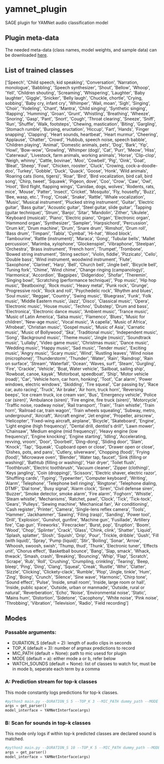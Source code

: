 # yamnet_plugin
SAGE plugin for YAMNet audio classification model 

## Plugin meta-data
The needed meta-data (class names, model weights, and sample data) can be downloaded [here](https://drive.google.com/drive/folders/1J2WtW7TWzq_4uv8UQ8Tl8ZVfFmC1TLFb?usp=sharing).

## List of trained classes
['Speech', 'Child speech, kid speaking', 'Conversation', 'Narration, monologue', 'Babbling', 'Speech synthesizer', 'Shout', 'Bellow', 'Whoop', 'Yell', 'Children shouting', 'Screaming', 'Whispering', 'Laughter', 'Baby laughter', 'Giggle', 'Snicker', 'Belly laugh', 'Chuckle, chortle', 'Crying, sobbing', 'Baby cry, infant cry', 'Whimper', 'Wail, moan', 'Sigh', 'Singing', 'Choir', 'Yodeling', 'Chant', 'Mantra', 'Child singing', 'Synthetic singing', 'Rapping', 'Humming', 'Groan', 'Grunt', 'Whistling', 'Breathing', 'Wheeze', 'Snoring', 'Gasp', 'Pant', 'Snort', 'Cough', 'Throat clearing', 'Sneeze', 'Sniff', 'Run', 'Shuffle', 'Walk, footsteps', 'Chewing, mastication', 'Biting', 'Gargling', 'Stomach rumble', 'Burping, eructation', 'Hiccup', 'Fart', 'Hands', 'Finger snapping', 'Clapping', 'Heart sounds, heartbeat', 'Heart murmur', 'Cheering', 'Applause', 'Chatter', 'Crowd', 'Hubbub, speech noise, speech babble', 'Children playing', 'Animal', 'Domestic animals, pets', 'Dog', 'Bark', 'Yip', 'Howl', 'Bow-wow', 'Growling', 'Whimper (dog)', 'Cat', 'Purr', 'Meow', 'Hiss', 'Caterwaul', 'Livestock, farm animals, working animals', 'Horse', 'Clip-clop', 'Neigh, whinny', 'Cattle, bovinae', 'Moo', 'Cowbell', 'Pig', 'Oink', 'Goat', 'Bleat', 'Sheep', 'Fowl', 'Chicken, rooster', 'Cluck', 'Crowing, cock-a-doodle-doo', 'Turkey', 'Gobble', 'Duck', 'Quack', 'Goose', 'Honk', 'Wild animals', 'Roaring cats (lions, tigers)', 'Roar', 'Bird', 'Bird vocalization, bird call, bird song', 'Chirp, tweet', 'Squawk', 'Pigeon, dove', 'Coo', 'Crow', 'Caw', 'Owl', 'Hoot', 'Bird flight, flapping wings', 'Canidae, dogs, wolves', 'Rodents, rats, mice', 'Mouse', 'Patter', 'Insect', 'Cricket', 'Mosquito', 'Fly, housefly', 'Buzz', 'Bee, wasp, etc.', 'Frog', 'Croak', 'Snake', 'Rattle', 'Whale vocalization', 'Music', 'Musical instrument', 'Plucked string instrument', 'Guitar', 'Electric guitar', 'Bass guitar', 'Acoustic guitar', 'Steel guitar, slide guitar', 'Tapping (guitar technique)', 'Strum', 'Banjo', 'Sitar', 'Mandolin', 'Zither', 'Ukulele', 'Keyboard (musical)', 'Piano', 'Electric piano', 'Organ', 'Electronic organ', 'Hammond organ', 'Synthesizer', 'Sampler', 'Harpsichord', 'Percussion', 'Drum kit', 'Drum machine', 'Drum', 'Snare drum', 'Rimshot', 'Drum roll', 'Bass drum', 'Timpani', 'Tabla', 'Cymbal', 'Hi-hat', 'Wood block', 'Tambourine', 'Rattle (instrument)', 'Maraca', 'Gong', 'Tubular bells', 'Mallet percussion', 'Marimba, xylophone', 'Glockenspiel', 'Vibraphone', 'Steelpan', 'Orchestra', 'Brass instrument', 'French horn', 'Trumpet', 'Trombone', 'Bowed string instrument', 'String section', 'Violin, fiddle', 'Pizzicato', 'Cello', 'Double bass', 'Wind instrument, woodwind instrument', 'Flute', 'Saxophone', 'Clarinet', 'Harp', 'Bell', 'Church bell', 'Jingle bell', 'Bicycle bell', 'Tuning fork', 'Chime', 'Wind chime', 'Change ringing (campanology)', 'Harmonica', 'Accordion', 'Bagpipes', 'Didgeridoo', 'Shofar', 'Theremin', 'Singing bowl', 'Scratching (performance technique)', 'Pop music', 'Hip hop music', 'Beatboxing', 'Rock music', 'Heavy metal', 'Punk rock', 'Grunge', 'Progressive rock', 'Rock and roll', 'Psychedelic rock', 'Rhythm and blues', 'Soul music', 'Reggae', 'Country', 'Swing music', 'Bluegrass', 'Funk', 'Folk music', 'Middle Eastern music', 'Jazz', 'Disco', 'Classical music', 'Opera', 'Electronic music', 'House music', 'Techno', 'Dubstep', 'Drum and bass', 'Electronica', 'Electronic dance music', 'Ambient music', 'Trance music', 'Music of Latin America', 'Salsa music', 'Flamenco', 'Blues', 'Music for children', 'New-age music', 'Vocal music', 'A capella', 'Music of Africa', 'Afrobeat', 'Christian music', 'Gospel music', 'Music of Asia', 'Carnatic music', 'Music of Bollywood', 'Ska', 'Traditional music', 'Independent music', 'Song', 'Background music', 'Theme music', 'Jingle (music)', 'Soundtrack music', 'Lullaby', 'Video game music', 'Christmas music', 'Dance music', 'Wedding music', 'Happy music', 'Sad music', 'Tender music', 'Exciting music', 'Angry music', 'Scary music', 'Wind', 'Rustling leaves', 'Wind noise (microphone)', 'Thunderstorm', 'Thunder', 'Water', 'Rain', 'Raindrop', 'Rain on surface', 'Stream', 'Waterfall', 'Ocean', 'Waves, surf', 'Steam', 'Gurgling', 'Fire', 'Crackle', 'Vehicle', 'Boat, Water vehicle', 'Sailboat, sailing ship', 'Rowboat, canoe, kayak', 'Motorboat, speedboat', 'Ship', 'Motor vehicle (road)', 'Car', 'Vehicle horn, car horn, honking', 'Toot', 'Car alarm', 'Power windows, electric windows', 'Skidding', 'Tire squeal', 'Car passing by', 'Race car, auto racing', 'Truck', 'Air brake', 'Air horn, truck horn', 'Reversing beeps', 'Ice cream truck, ice cream van', 'Bus', 'Emergency vehicle', 'Police car (siren)', 'Ambulance (siren)', 'Fire engine, fire truck (siren)', 'Motorcycle', 'Traffic noise, roadway noise', 'Rail transport', 'Train', 'Train whistle', 'Train horn', 'Railroad car, train wagon', 'Train wheels squealing', 'Subway, metro, underground', 'Aircraft', 'Aircraft engine', 'Jet engine', 'Propeller, airscrew', 'Helicopter', 'Fixed-wing aircraft, airplane', 'Bicycle', 'Skateboard', 'Engine', 'Light engine (high frequency)', "Dental drill, dentist's drill", 'Lawn mower', 'Chainsaw', 'Medium engine (mid frequency)', 'Heavy engine (low frequency)', 'Engine knocking', 'Engine starting', 'Idling', 'Accelerating, revving, vroom', 'Door', 'Doorbell', 'Ding-dong', 'Sliding door', 'Slam', 'Knock', 'Tap', 'Squeak', 'Cupboard open or close', 'Drawer open or close', 'Dishes, pots, and pans', 'Cutlery, silverware', 'Chopping (food)', 'Frying (food)', 'Microwave oven', 'Blender', 'Water tap, faucet', 'Sink (filling or washing)', 'Bathtub (filling or washing)', 'Hair dryer', 'Toilet flush', 'Toothbrush', 'Electric toothbrush', 'Vacuum cleaner', 'Zipper (clothing)', 'Keys jangling', 'Coin (dropping)', 'Scissors', 'Electric shaver, electric razor', 'Shuffling cards', 'Typing', 'Typewriter', 'Computer keyboard', 'Writing', 'Alarm', 'Telephone', 'Telephone bell ringing', 'Ringtone', 'Telephone dialing, DTMF', 'Dial tone', 'Busy signal', 'Alarm clock', 'Siren', 'Civil defense siren', 'Buzzer', 'Smoke detector, smoke alarm', 'Fire alarm', 'Foghorn', 'Whistle', 'Steam whistle', 'Mechanisms', 'Ratchet, pawl', 'Clock', 'Tick', 'Tick-tock', 'Gears', 'Pulleys', 'Sewing machine', 'Mechanical fan', 'Air conditioning', 'Cash register', 'Printer', 'Camera', 'Single-lens reflex camera', 'Tools', 'Hammer', 'Jackhammer', 'Sawing', 'Filing (rasp)', 'Sanding', 'Power tool', 'Drill', 'Explosion', 'Gunshot, gunfire', 'Machine gun', 'Fusillade', 'Artillery fire', 'Cap gun', 'Fireworks', 'Firecracker', 'Burst, pop', 'Eruption', 'Boom', 'Wood', 'Chop', 'Splinter', 'Crack', 'Glass', 'Chink, clink', 'Shatter', 'Liquid', 'Splash, splatter', 'Slosh', 'Squish', 'Drip', 'Pour', 'Trickle, dribble', 'Gush', 'Fill (with liquid)', 'Spray', 'Pump (liquid)', 'Stir', 'Boiling', 'Sonar', 'Arrow', 'Whoosh, swoosh, swish', 'Thump, thud', 'Thunk', 'Electronic tuner', 'Effects unit', 'Chorus effect', 'Basketball bounce', 'Bang', 'Slap, smack', 'Whack, thwack', 'Smash, crash', 'Breaking', 'Bouncing', 'Whip', 'Flap', 'Scratch', 'Scrape', 'Rub', 'Roll', 'Crushing', 'Crumpling, crinkling', 'Tearing', 'Beep, bleep', 'Ping', 'Ding', 'Clang', 'Squeal', 'Creak', 'Rustle', 'Whir', 'Clatter', 'Sizzle', 'Clicking', 'Clickety-clack', 'Rumble', 'Plop', 'Jingle, tinkle', 'Hum', 'Zing', 'Boing', 'Crunch', 'Silence', 'Sine wave', 'Harmonic', 'Chirp tone', 'Sound effect', 'Pulse', 'Inside, small room', 'Inside, large room or hall', 'Inside, public space', 'Outside, urban or manmade', 'Outside, rural or natural', 'Reverberation', 'Echo', 'Noise', 'Environmental noise', 'Static', 'Mains hum', 'Distortion', 'Sidetone', 'Cacophony', 'White noise', 'Pink noise', 'Throbbing', 'Vibration', 'Television', 'Radio', 'Field recording']

## Modes

### Passable arguments:
* DURATION_S (default = 2): length of audio clips in seconds
* TOP_K (default = 3): number of argmax predictions to record
* MIC_PATH (default = None): path to mic usesd for plugin
* MODE (default = a): either mode a or b, refer below
* WATCH_SOUNDS (default = None): list of classes to watch for, must be in mode b, seperate each term by a comma

### A: Prediction stream for top-k classes
This mode constantly logs predictions for top-k classes.

```python
#python3 main.py --DURATION_S 5 --TOP_K 3 --MIC_PATH dummy_path --MODE a
args = get_parser()
model_interface = YAMNetInterface(args)
```

### B: Scan for sounds in top-k classes
This mode only logs if within top-k predicted classes are declared sound is matched.

```python
#python3 main.py --DURATION_S 10 --TOP_K 5 --MIC_PATH dummy_path --MODE b WATCH_SOUNDS music,Ice cream truck
args = get_parser()
model_interface = YAMNetInterface(args)
```
